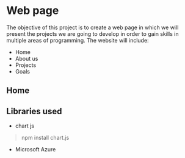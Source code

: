 # Web page
The objective of this project is to create a web page in which we will present the projects we are going to develop in order to gain skills in multiple areas of programming.
The website will include:
- Home
- About us
- Projects
- Goals

## Home

## Libraries used
- chart js
> npm install chart.js
- Microsoft Azure
